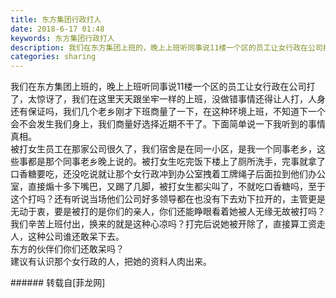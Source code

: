 ```yaml
---
title: 东方集团行政打人
date: 2018-6-17 01:48
keywords: 东方集团行政打人
description: 我们在东方集团上班的，晚上上班听同事说11楼一个区的员工让女行政在公司打了，太惊讶了，我们在这里天天跟坐牢一样的上班，没做错事情还得让人打，人身还有保证吗，我们几个老乡刚才下班商量了一下，在这种环境上班，不知道下一个会不会发生我们身上，我们商量好选择近期不干了。下面简单说一下我听到的事情真相。被打女生员工在那家公司很久了，我们宿舍是在同一小区，是我一个同事老乡，这些事都是那个同事老乡晚上说的。被打女生吃完饭下楼上了厕所洗手，完事就拿了口香糖要吃，还没吃说就让那个女行政冲到办公室拽着工牌绳子后面拉到他们办公室，直接煽十多下嘴巴，又踢了几脚，被打女生都尖叫了，不就吃口香糖吗，至于这个打吗？还有听说当场他们公司好多领导都在也没有下去劝下拉开的，主管更是无动于衷，要是被打的是你们的亲人，你们还能睁眼看着她被人无缘无故被打吗？我们辛苦上班付出，换来的就是这种心凉吗？打完后说她被开除了，直接算工资走人，这种公司谁还敢呆下去。东方的伙伴们你们还敢呆吗？建议有认识那个女行政的人，把她的资料人肉出来。
categories: sharing
---
```

<td class="t_f" id="postmessage_1426966">

我们在东方集团上班的，晚上上班听同事说11楼一个区的员工让女行政在公司打了，太惊讶了，我们在这里天天跟坐牢一样的上班，没做错事情还得让人打，人身还有保证吗，我们几个老乡刚才下班商量了一下，在这种环境上班，不知道下一个会不会发生我们身上，我们商量好选择近期不干了。下面简单说一下我听到的事情真相。<br/>
被打女生员工在那家公司很久了，我们宿舍是在同一小区，是我一个同事老乡，这些事都是那个同事老乡晚上说的。被打女生吃完饭下楼上了厕所洗手，完事就拿了口香糖要吃，还没吃说就让那个女行政冲到办公室拽着工牌绳子后面拉到他们办公室，直接煽十多下嘴巴，又踢了几脚，被打女生都尖叫了，不就吃口香糖吗，至于这个打吗？还有听说当场他们公司好多领导都在也没有下去劝下拉开的，主管更是无动于衷，要是被打的是你们的亲人，你们还能睁眼看着她被人无缘无故被打吗？我们辛苦上班付出，换来的就是这种心凉吗？打完后说她被开除了，直接算工资走人，这种公司谁还敢呆下去。<br/>
东方的伙伴们你们还敢呆吗？<br/>
建议有认识那个女行政的人，把她的资料人肉出来。<br/>
</td>
###### 转载自[菲龙网]